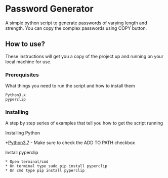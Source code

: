 # Password Generator

A simple python script to generate passwords of varying length and strength. You can copy the complex passwords using COPY button.

## How to use?

These instructions will get you a copy of the project up and running on your local machine for use. 

### Prerequisites

What things you need to run the script and how to install them

```
Python3.x
pyperclip
```

### Installing

A step by step series of examples that tell you how to get the script running

Installing Python


*[Python3.7](https://www.python.org/ftp/python/3.7.0/python-3.7.0.exe) - Make sure to check the ADD TO PATH checkbox

Install pyperclip

```
* Open terminal/cmd
* On terminal type sudo pip install pyperclip
* On cmd type pip install pyperclip
```

